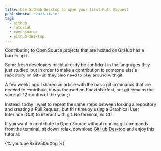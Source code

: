 ```yaml
---
title: Use GitHub Desktop to open your first Pull Request
publishDate: '2022-11-10'
tags:
  - github
  - tutorial
  - open-source
  - github-desktop
---
```


Contributing to Open Source projects that are hosted on GitHub has a barrier: `git`.

Some fresh developers might already be confident in the languages they just studied, but in order to make a contribution to someone else's repository on GitHub they also need to play around with git.

A few weeks ago I shared an article with the basic git commands that are needed to contribute, it was focused on Hacktoberfest, but git remains the same all 12 months of the year ;)

Instead, today I want to repeat the same steps between forking a repository and creating a Pull Request, but this time by using a Graphical User Interface (GUI) to interact with git. No terminal, no CLI.

If you want to contribute to Open Source without running git commands from the terminal, sit down, relax, download [GitHub Desktop](https://desktop.github.com/) and enjoy this tutorial:

{% youtube 8x6V5IOuXog %}
